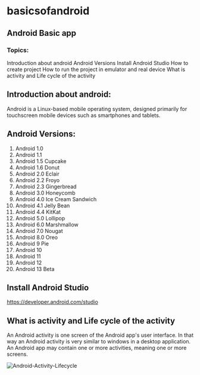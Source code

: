 # basicsofandroid

## Android Basic app

### Topics:
Introduction about android
Android Versions
Install Android Studio
How to create project
How to run the project in emulator and real device
What is activity and Life cycle of the activity

## Introduction about android:
Android is a Linux-based mobile operating system, designed primarily for touchscreen mobile devices such as smartphones and tablets.

## Android Versions:
1. Android 1.0
2. Android 1.1
3. Android 1.5 Cupcake
4. Android 1.6 Donut
5. Android 2.0 Eclair
6. Android 2.2 Froyo
7. Android 2.3 Gingerbread
8. Android 3.0 Honeycomb
9. Android 4.0 Ice Cream Sandwich 
10. Android 4.1 Jelly Bean
11. Android 4.4 KitKat
12. Android 5.0 Lollipop
13. Android 6.0 Marshmallow
14. Android 7.0 Nougat
15. Android 8.0 Oreo
16. Android 9 Pie
17. Android 10
18. Android 11
19. Android 12
20. Android 13 Beta


## Install Android Studio
https://developer.android.com/studio

## What is activity and Life cycle of the activity
An Android activity is one screen of the Android app's user interface. In that way an Android activity is very similar to windows in a desktop application. An Android app may contain one or more activities, meaning one or more screens.



![Android-Activity-Lifecycle](https://user-images.githubusercontent.com/6571244/178709620-bd3d475c-eb12-4600-a6a9-03a29032d1cb.png)




    

